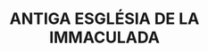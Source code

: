 ---
layout: patrimoni-details
title:  "ANTIGA ESGLÉSIA DE LA IMMACULADA"
alt_title: null
class: "Edifici"
area: null
protection: "BCIL"
addition_date: "2003-03-03"
cat_code: "263-I"
cbp_code: "BCIL CH20"
image: "La_Immaculada.jpg"
card: null
collections: ["patrimoni-arquitectonic", "bcil-existents"]
coordinates:
  - group1:
        - [1.459873986245037, 42.358190867266018]
        - [1.459952162557119, 42.358214726446469]
        - [1.459967061498651, 42.358188223547273]
        - [1.460043792492228, 42.358209837992568]
        - [1.46008150971564, 42.358139692825802]
        - [1.460000184680254, 42.358121910884286]
        - [1.460018232339834, 42.358089330826949]
        - [1.459927336065122, 42.358064188170985]
        - [1.459908592860591, 42.358094533613915]
        - [1.459857889069989, 42.358082169795317]
        - [1.45982559710565, 42.358145155702502]
        - [1.459888135373419, 42.358164354302907]
        - [1.459873986245037, 42.358190867266018]
---
